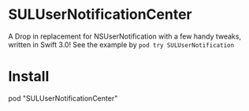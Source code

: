 # SULUserNotificationCenter
A Drop in replacement for NSUserNotification with a few handy tweaks, written in Swift 3.0!
See the example by ```pod try SULUserNotification```

# Install
pod "SULUserNotificationCenter"
